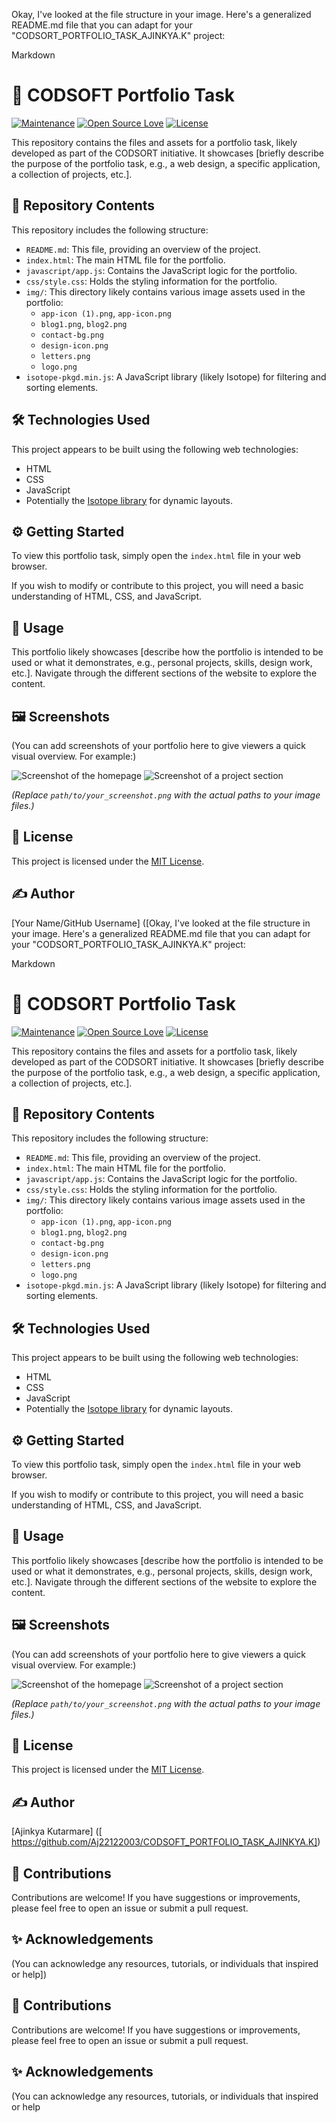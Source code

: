 Okay, I've looked at the file structure in your image. Here's a generalized README.md file that you can adapt for your "CODSORT_PORTFOLIO_TASK_AJINKYA.K" project:

Markdown

# 🚀 CODSOFT Portfolio Task

[![Maintenance](https://img.shields.io/badge/Maintained%3F-yes-green.svg)](https://GitHub.com/Aj22122003/CODSORT_PORTFOLIO_TASK_AJINKYA.K/graphs/commit-activity)
[![Open Source Love](https://badges.frapsoft.com/os/v1/open-source.svg?v=103)](https://opensource.org/)
[![License](https://img.shields.io/badge/License-MIT-yellow.svg)](https://opensource.org/licenses/MIT)

This repository contains the files and assets for a portfolio task, likely developed as part of the CODSORT initiative. It showcases [briefly describe the purpose of the portfolio task, e.g., a web design, a specific application, a collection of projects, etc.].

## 📂 Repository Contents

This repository includes the following structure:

- `README.md`: This file, providing an overview of the project.
- `index.html`: The main HTML file for the portfolio.
- `javascript/app.js`: Contains the JavaScript logic for the portfolio.
- `css/style.css`: Holds the styling information for the portfolio.
- `img/`: This directory likely contains various image assets used in the portfolio:
    - `app-icon (1).png`, `app-icon.png`
    - `blog1.png`, `blog2.png`
    - `contact-bg.png`
    - `design-icon.png`
    - `letters.png`
    - `logo.png`
- `isotope-pkgd.min.js`: A JavaScript library (likely Isotope) for filtering and sorting elements.

## 🛠️ Technologies Used

This project appears to be built using the following web technologies:

- HTML
- CSS
- JavaScript
- Potentially the [Isotope library](https://isotope.metafizzy.co/) for dynamic layouts.

## ⚙️ Getting Started

To view this portfolio task, simply open the `index.html` file in your web browser.

If you wish to modify or contribute to this project, you will need a basic understanding of HTML, CSS, and JavaScript.

## 🚀 Usage

This portfolio likely showcases [describe how the portfolio is intended to be used or what it demonstrates, e.g., personal projects, skills, design work, etc.]. Navigate through the different sections of the website to explore the content.

## 🖼️ Screenshots

(You can add screenshots of your portfolio here to give viewers a quick visual overview. For example:)

![Screenshot of the homepage](path/to/homepage_screenshot.png)
![Screenshot of a project section](path/to/project_screenshot.png)

*(Replace `path/to/your_screenshot.png` with the actual paths to your image files.)*

## 📄 License

This project is licensed under the [MIT License](https://opensource.org/licenses/MIT).

## ✍️ Author

[Your Name/GitHub Username] ([Okay, I've looked at the file structure in your image. Here's a generalized README.md file that you can adapt for your "CODSORT_PORTFOLIO_TASK_AJINKYA.K" project:

Markdown

# 🚀 CODSORT Portfolio Task

[![Maintenance](https://img.shields.io/badge/Maintained%3F-yes-green.svg)](https://GitHub.com/Aj22122003/CODSORT_PORTFOLIO_TASK_AJINKYA.K/graphs/commit-activity)
[![Open Source Love](https://badges.frapsoft.com/os/v1/open-source.svg?v=103)](https://opensource.org/)
[![License](https://img.shields.io/badge/License-MIT-yellow.svg)](https://opensource.org/licenses/MIT)

This repository contains the files and assets for a portfolio task, likely developed as part of the CODSORT initiative. It showcases [briefly describe the purpose of the portfolio task, e.g., a web design, a specific application, a collection of projects, etc.].

## 📂 Repository Contents

This repository includes the following structure:

- `README.md`: This file, providing an overview of the project.
- `index.html`: The main HTML file for the portfolio.
- `javascript/app.js`: Contains the JavaScript logic for the portfolio.
- `css/style.css`: Holds the styling information for the portfolio.
- `img/`: This directory likely contains various image assets used in the portfolio:
    - `app-icon (1).png`, `app-icon.png`
    - `blog1.png`, `blog2.png`
    - `contact-bg.png`
    - `design-icon.png`
    - `letters.png`
    - `logo.png`
- `isotope-pkgd.min.js`: A JavaScript library (likely Isotope) for filtering and sorting elements.

## 🛠️ Technologies Used

This project appears to be built using the following web technologies:

- HTML
- CSS
- JavaScript
- Potentially the [Isotope library](https://isotope.metafizzy.co/) for dynamic layouts.

## ⚙️ Getting Started

To view this portfolio task, simply open the `index.html` file in your web browser.

If you wish to modify or contribute to this project, you will need a basic understanding of HTML, CSS, and JavaScript.

## 🚀 Usage

This portfolio likely showcases [describe how the portfolio is intended to be used or what it demonstrates, e.g., personal projects, skills, design work, etc.]. Navigate through the different sections of the website to explore the content.

## 🖼️ Screenshots

(You can add screenshots of your portfolio here to give viewers a quick visual overview. For example:)

![Screenshot of the homepage](path/to/homepage_screenshot.png)
![Screenshot of a project section](path/to/project_screenshot.png)

*(Replace `path/to/your_screenshot.png` with the actual paths to your image files.)*

## 📄 License

This project is licensed under the [MIT License](https://opensource.org/licenses/MIT).

## ✍️ Author

[Ajinkya Kutarmare] ([ https://github.com/Aj22122003/CODSOFT_PORTFOLIO_TASK_AJINKYA.K])

## 🤝 Contributions

Contributions are welcome! If you have suggestions or improvements, please feel free to open an issue or submit a pull request.

## ✨ Acknowledgements

(You can acknowledge any resources, tutorials, or individuals that inspired or help])

## 🤝 Contributions

Contributions are welcome! If you have suggestions or improvements, please feel free to open an issue or submit a pull request.

## ✨ Acknowledgements

(You can acknowledge any resources, tutorials, or individuals that inspired or help
